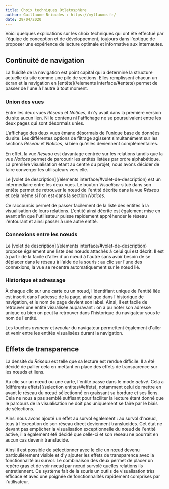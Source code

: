 ```yaml
---
title: Choix techniques Otletosphère
author: Guillaume Brioudes : https://myllaume.fr/
date: 29/04/2020
---
```


Voici quelques explications sur les choix techniques qui ont été effectué par l'équipe de conception et de développement, toujours dans l'optique de proposer une expérience de lecture optimale et informative aux internautes.

## Continuité de navigation

La fluidité de la navigation est point capital qui a determiné la structure actuelle du site comme une pile de sections. Elles remplissent chacun un écran et la navigation en [entête](/elements interface/#entete) permet de passer de l'une à l'autre à tout moment.

### Union des vues

Entre les deux vues *Réseau* et *Notices*, il n'y avait dans la première version du site aucun lien. Ni le contenu ni l'affichage ne se poursuivaient entre les deux pages qui sont désormais unies.

L'affichage des deux vues émane désormais de l'unique base de données du site. Les différentes options de filtrage agissent simultanément sur les sections *Réseau* et *Notices*, si bien qu'elles deviennent complémentaires.

En effet, la vue *Réseau* est davantage centrée sur les relations tandis que la vue *Notices* permet de parcourir les entités listées par ordre alphabétique. La première visualisation étant au centre du projet, nous avons décider de faire converger les utilisateurs vers elle.

Le [volet de description](/elements interface/#volet-de-description) est un intermédiaire entre les deux vues. Le bouton *Visualiser* situé dans son entête permet de retrouver le nœud de l'entité décrite dans la vue *Réseau* et cela même si l'on est dans la section *Notices*.

Ce raccourcis permet de passer facilement de la liste des entités à la visualisation de leurs relations. L'entité ainsi décrite est également mise en avant afin que l'utilisateur puisse rapidement appréhender le réseau l'entourant et ainsi passer à une autre entité.

### Connexions entre les nœuds

Le [volet de description](/elements interface/#volet-de-description) propose également une liste des nœuds attachés à celui qui est décrit. Il est à partir de là facile d'aller d'un nœud à l'autre sans avoir besoin de se déplacer dans le réseau à l'aide de la souris : au clic sur l'une des connexions, la vue se recentre automatiquement sur le nœud lié.

### Historique et adressage

À chaque clic sur une carte ou un nœud, l'identifiant unique de l'entité liée est inscrit dans l'adresse de la page, ainsi que dans l'historique de navigation, et le nom de page devient son label. Ainsi, il est facile de retrouver une entité visualisée auparavant : on a pu noter son adresse unique ou bien on peut la retrouver dans l'historique du navigateur sous le nom de l'entité.

Les touches *avancer* et *reculer* du navigateur permettent également d'aller et venir entre les entités visualisées durant la navigation.

## Effets de transparence

La densité du *Réseau* est telle que sa lecture est rendue difficile. Il a été décidé de pallier cela en mettant en place des effets de transparence sur les nœuds et liens.

Au clic sur un nœud ou une carte, l'entité passe dans le mode *activé*. Cela a [différents effets](/selection entites/#effets), notamment celui de mettre en avant le réseau du nœud sélectionné en graissant sa bordure et ses liens. Cela ne nous a pas semblé suffisant pour faciliter la lecture étant donné que le parcours de la visualisation ne doit pas uniquement se faire par le biais de sélections.

Ainsi nous avons ajouté un effet au survol également : au survol d'nœud, tous à l'exception de son réseau direct deviennent translucides. Cet état ne devant pas empêcher la visualisation exceptionnelle du nœud de l'entité active, il a également été décidé que celle-ci et son réseau ne pourrait en aucun cas devenir translucide.

Ainsi il est possible de sélectionner avec le clic un nœud devenu particulièrement visible et d'y ajouter les effets de transparence avec la fonctionnalité au survol. Le combinaison des deux permet de placer un repère gras et de voir nœud par nœud survolé quelles relations ils entretiennent. Ce système fait de la souris un outils de visualisation très efficace et avec une poignée de fonctionnalités rapidement comprises par l'utilisateur.